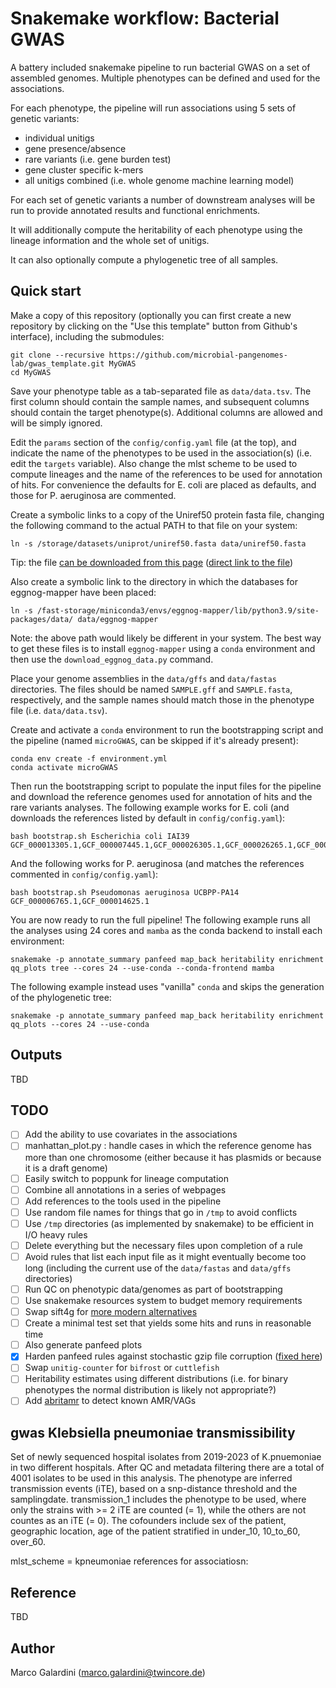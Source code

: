 # Snakemake workflow: Bacterial GWAS

A battery included snakemake pipeline to run bacterial GWAS on a set of assembled genomes.
Multiple phenotypes can be defined and used for the associations.

For each phenotype, the pipeline will run associations using 5 sets of genetic variants:

* individual unitigs
* gene presence/absence
* rare variants (i.e. gene burden test)
* gene cluster specific k-mers
* all unitigs combined (i.e. whole genome machine learning model)

For each set of genetic variants a number of downstream analyses will be run to provide
annotated results and functional enrichments.

It will additionally compute the heritability of each phenotype using
the lineage information and the whole set of unitigs.

It can also optionally compute a phylogenetic tree of all samples.

## Quick start

Make a copy of this repository (optionally you can first create a new repository by clicking on the "Use this template" button
from Github's interface), including the submodules:

    git clone --recursive https://github.com/microbial-pangenomes-lab/gwas_template.git MyGWAS
    cd MyGWAS

Save your phenotype table as a tab-separated file as `data/data.tsv`.
The first column should contain the sample names, and subsequent columns should
contain the target phenotype(s). Additional columns are allowed and will be simply ignored.

Edit the `params` section of the `config/config.yaml` file (at the top), and indicate the name
of the phenotypes to be used in the association(s) (i.e. edit the `targets` variable).
Also change the mlst scheme to be used to compute lineages and the name of the references to be used
for annotation of hits. For convenience the defaults for E. coli are placed as defaults, and those
for P. aeruginosa are commented.

Create a symbolic links to a copy of the Uniref50 protein fasta file, changing the following command
to the actual PATH to that file on your system:

    ln -s /storage/datasets/uniprot/uniref50.fasta data/uniref50.fasta

Tip: the file [can be downloaded from this page](https://www.uniprot.org/help/downloads) ([direct link to the file](https://ftp.uniprot.org/pub/databases/uniprot/uniref/uniref50/uniref50.fasta.gz))

Also create a symbolic link to the directory in which the databases for eggnog-mapper have been placed:

    ln -s /fast-storage/miniconda3/envs/eggnog-mapper/lib/python3.9/site-packages/data/ data/eggnog-mapper

Note: the above path would likely be different in your system. The best way to get these files is to install
`eggnog-mapper` using a `conda` environment and then use the `download_eggnog_data.py` command.

Place your genome assemblies in the `data/gffs` and `data/fastas` directories. The files should be named
`SAMPLE.gff` and `SAMPLE.fasta`, respectively, and the sample names should match those in the phenotype file
(i.e. `data/data.tsv`).

Create and activate a `conda` environment to run the bootstrapping script and the pipeline (named `microGWAS`, can be skipped if it's already present):

    conda env create -f environment.yml
    conda activate microGWAS

Then run the bootstrapping script to populate the input files for the pipeline and download the reference genomes
used for annotation of hits and the rare variants analyses. The following example works for E. coli (and downloads the references listed by default in `config/config.yaml`):

    bash bootstrap.sh Escherichia coli IAI39 GCF_000013305.1,GCF_000007445.1,GCF_000026305.1,GCF_000026265.1,GCF_000026345.1,GCF_000005845.2,GCF_000026325.1,GCF_000013265.1 

And the following works for P. aeruginosa (and matches the references commented in `config/config.yaml`):

    bash bootstrap.sh Pseudomonas aeruginosa UCBPP-PA14 GCF_000006765.1,GCF_000014625.1 

You are now ready to run the full pipeline! The following example runs all the analyses using 24 cores and `mamba` as the conda backend
to install each environment:

    snakemake -p annotate_summary panfeed map_back heritability enrichment qq_plots tree --cores 24 --use-conda --conda-frontend mamba
    
The following example instead uses "vanilla" `conda` and skips the generation of the phylogenetic tree:

    snakemake -p annotate_summary panfeed map_back heritability enrichment qq_plots --cores 24 --use-conda

## Outputs

TBD

## TODO

- [ ] Add the ability to use covariates in the associations
- [ ] manhattan_plot.py : handle cases in which the reference genome has more than one chromosome (either because it has plasmids or because it is a draft genome)
- [ ] Easily switch to poppunk for lineage computation
- [ ] Combine all annotations in a series of webpages
- [ ] Add references to the tools used in the pipeline
- [ ] Use random file names for things that go in `/tmp` to avoid conflicts
- [ ] Use `/tmp` directories (as implemented by snakemake) to be efficient in I/O heavy rules
- [ ] Delete everything but the necessary files upon completion of a rule
- [ ] Avoid rules that list each input file as it might eventually become too long (including the current use of the `data/fastas` and `data/gffs` directories)
- [ ] Run QC on phenotypic data/genomes as part of bootstrapping
- [ ] Use snakemake resources system to budget memory requirements
- [ ] Swap sift4g for [more modern alternatives](https://genomebiology.biomedcentral.com/articles/10.1186/s13059-023-02948-3)
- [ ] Create a minimal test set that yields some hits and runs in reasonable time
- [ ] Also generate panfeed plots
- [x] Harden panfeed rules against stochastic gzip file corruption ([fixed here](https://github.com/microbial-pangenomes-lab/gwas_template/pull/1))
- [ ] Swap `unitig-counter` for `bifrost` or `cuttlefish`
- [ ] Heritability estimates using different distributions (i.e. for binary phenotypes the normal distribution is likely not appropriate?)
- [ ] Add [abritamr](https://github.com/MDU-PHL/abritamr) to detect known AMR/VAGs

## gwas Klebsiella pneumoniae transmissibility

Set of newly sequenced hospital isolates from 2019-2023 of K.pnuemoniae in two different hospitals.
After QC and metadata filtering there are a total of 4001 isolates to be used in this analysis.
The phenotype are inferred transmission events (iTE), based on a snp-distance threshold and the samplingdate. transmission_1 includes the phenotype to be used, where only the strains with >= 2 iTE are counted (= 1), while the others are not countes as an iTE (= 0).
The cofounders include sex of the patient, geographic location, age of the patient stratified in under_10, 10_to_60, over_60.

mlst_scheme = kpneumoniae
references for associatiosn:


## Reference

TBD

## Author

Marco Galardini (marco.galardini@twincore.de)
